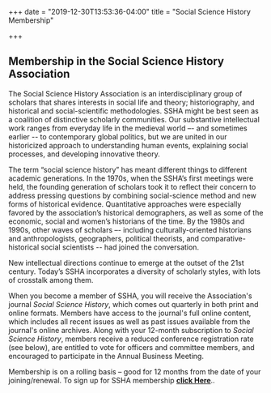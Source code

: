 +++
date = "2019-12-30T13:53:36-04:00"
title = "Social Science History Membership"

+++

## Membership in the Social Science History Association

The Social Science History Association is an interdisciplinary group of scholars that shares interests in social life and theory; historiography, and historical and social-scientific methodologies. SSHA might be best seen as a coalition of distinctive scholarly communities. Our substantive intellectual work ranges from everyday life in the medieval world –- and sometimes earlier -- to contemporary global politics, but we are united in our historicized approach to understanding human events, explaining social processes, and developing innovative theory.

The term “social science history” has meant different things to different academic generations. In the 1970s, when the SSHA’s first meetings were held, the founding generation of scholars took it to reflect their concern to address pressing questions by combining social-science method and new forms of historical evidence. Quantitative approaches were especially favored by the association’s historical demographers, as well as some of the economic, social and women’s historians of the time. By the 1980s and 1990s, other waves of scholars –- including culturally-oriented historians and anthropologists, geographers, political theorists, and comparative-historical social scientists -- had joined the conversation.

New intellectual directions continue to emerge at the outset of the 21st century. Today’s SSHA incorporates a diversity of scholarly styles, with lots of crosstalk among them.

When you become a member of SSHA, you will receive the Association's journal *Social Science History*, which comes out quarterly in both print and online formats. Members have access to the journal's full online content, which includes all recent issues as well as past issues available from the journal's online archives. Along with your 12-month subscription to *Social Science History*, members receive a reduced conference registration rate (see below), are entitled to vote for officers and committee members, and encouraged to participate in the Annual Business Meeting.

Membership is on a rolling basis – good for 12 months from the date of your joining/renewal. To sign up for SSHA membership <a href="https://indianauniv-web.ungerboeck.com/mbd/mbd_p23_add_member.aspx?oc=10&cc=SSHA-MEMBER" target="_blank">**click Here**</a>..

